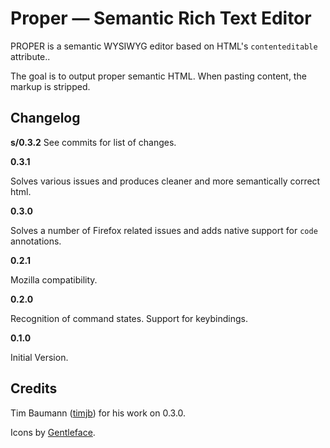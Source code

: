 Proper — Semantic Rich Text Editor
==================

PROPER is a semantic WYSIWYG editor based on HTML's `contenteditable` attribute..

The goal is to output proper semantic HTML. When pasting content, the markup is stripped.

Changelog
-------------------
**s/0.3.2**
See commits for list of changes.

**0.3.1**

Solves various issues and produces cleaner and more semantically correct html.

**0.3.0**

Solves a number of Firefox related issues and adds native support for `code` annotations.

**0.2.1**

Mozilla compatibility.

**0.2.0**

Recognition of command states. Support for keybindings.

**0.1.0**

Initial Version.


Credits
-------------------

Tim Baumann ([timjb](http://github.com/timjb)) for his work on 0.3.0.

Icons by [Gentleface](http://gentleface.com/free_icon_set.html).
